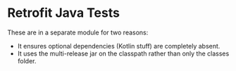 # Retrofit Java Tests

These are in a separate module for two reasons:

- It ensures optional dependencies (Kotlin stuff) are completely absent.
- It uses the multi-release jar on the classpath rather than only the classes folder.
